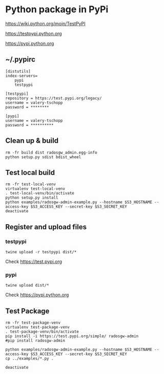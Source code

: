 # Python package in PyPi

https://wiki.python.org/moin/TestPyPI

https://testpypi.python.org

https://pypi.python.org

## ~/.pypirc

    [distutils]
    index-servers=
        pypi
        testpypi

    [testpypi]
    repository = https://test.pypi.org/legacy/
    username = valery-tschopp
    password = ********

    [pypi]
    username = valery-tschopp
    password = **********

## Clean up & build

    rm -fr build dist radosgw_admin.egg-info
    python setup.py sdist bdist_wheel

## Test local build

    rm -fr test-local-venv
    virtualenv test-local-venv
    . test-local-venv/bin/activate
    python setup.py install
    python examples/radosgw-admin-example.py --hostname $S3_HOSTNAME --access-key $S3_ACCESS_KEY --secret-key $S3_SECRET_KEY
    deactivate

## Register and upload files

### testpypi

    twine upload -r testpypi dist/*

Check https://test.pypi.org

### pypi

    twine upload dist/*

Check https://pypi.python.org

## Test Package

    rm -fr test-package-venv
    virtualenv test-package-venv
    . test-package-venv/bin/activate
    pip install -i https://test.pypi.org/simple/ radosgw-admin
    #pip install radosgw-admin

    python examples/radosgw-admin-example.py --hostname $S3_HOSTNAME --access-key $S3_ACCESS_KEY --secret-key $S3_SECRET_KEY
    cp ../examples/*.py .

    deactivate
